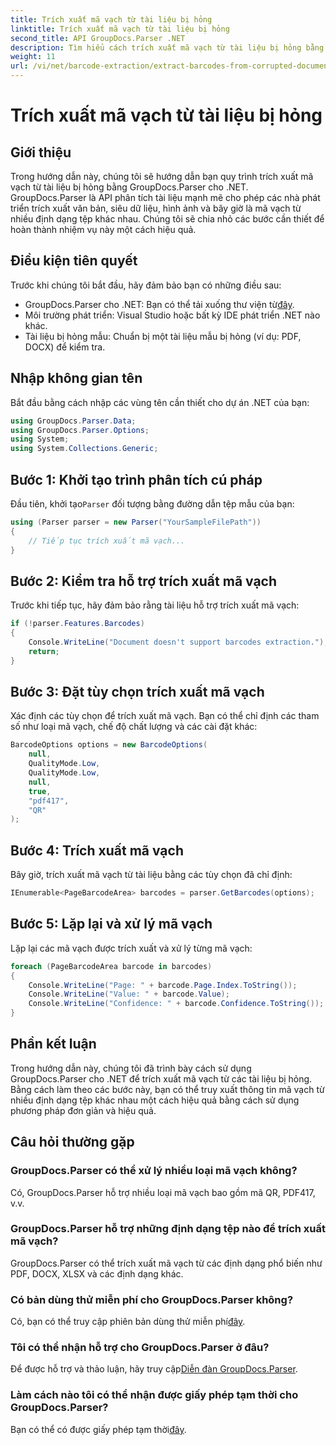 ```yaml
---
title: Trích xuất mã vạch từ tài liệu bị hỏng
linktitle: Trích xuất mã vạch từ tài liệu bị hỏng
second_title: API GroupDocs.Parser .NET
description: Tìm hiểu cách trích xuất mã vạch từ tài liệu bị hỏng bằng GroupDocs.Parser cho .NET. Hướng dẫn toàn diện với hướng dẫn từng bước.
weight: 11
url: /vi/net/barcode-extraction/extract-barcodes-from-corrupted-document/
---
```


# Trích xuất mã vạch từ tài liệu bị hỏng

## Giới thiệu
Trong hướng dẫn này, chúng tôi sẽ hướng dẫn bạn quy trình trích xuất mã vạch từ tài liệu bị hỏng bằng GroupDocs.Parser cho .NET. GroupDocs.Parser là API phân tích tài liệu mạnh mẽ cho phép các nhà phát triển trích xuất văn bản, siêu dữ liệu, hình ảnh và bây giờ là mã vạch từ nhiều định dạng tệp khác nhau. Chúng tôi sẽ chia nhỏ các bước cần thiết để hoàn thành nhiệm vụ này một cách hiệu quả.
## Điều kiện tiên quyết
Trước khi chúng tôi bắt đầu, hãy đảm bảo bạn có những điều sau:
-  GroupDocs.Parser cho .NET: Bạn có thể tải xuống thư viện từ[đây](https://releases.groupdocs.com/parser/net/).
- Môi trường phát triển: Visual Studio hoặc bất kỳ IDE phát triển .NET nào khác.
- Tài liệu bị hỏng mẫu: Chuẩn bị một tài liệu mẫu bị hỏng (ví dụ: PDF, DOCX) để kiểm tra.

## Nhập không gian tên
Bắt đầu bằng cách nhập các vùng tên cần thiết cho dự án .NET của bạn:
```csharp
using GroupDocs.Parser.Data;
using GroupDocs.Parser.Options;
using System;
using System.Collections.Generic;
```
## Bước 1: Khởi tạo trình phân tích cú pháp
 Đầu tiên, khởi tạo`Parser` đối tượng bằng đường dẫn tệp mẫu của bạn:
```csharp
using (Parser parser = new Parser("YourSampleFilePath"))
{
    // Tiếp tục trích xuất mã vạch...
}
```
## Bước 2: Kiểm tra hỗ trợ trích xuất mã vạch
Trước khi tiếp tục, hãy đảm bảo rằng tài liệu hỗ trợ trích xuất mã vạch:
```csharp
if (!parser.Features.Barcodes)
{
    Console.WriteLine("Document doesn't support barcodes extraction.");
    return;
}
```
## Bước 3: Đặt tùy chọn trích xuất mã vạch
Xác định các tùy chọn để trích xuất mã vạch. Bạn có thể chỉ định các tham số như loại mã vạch, chế độ chất lượng và các cài đặt khác:
```csharp
BarcodeOptions options = new BarcodeOptions(
    null,
    QualityMode.Low,
    QualityMode.Low,
    null,
    true,
    "pdf417",
    "QR"
);
```
## Bước 4: Trích xuất mã vạch
Bây giờ, trích xuất mã vạch từ tài liệu bằng các tùy chọn đã chỉ định:
```csharp
IEnumerable<PageBarcodeArea> barcodes = parser.GetBarcodes(options);
```
## Bước 5: Lặp lại và xử lý mã vạch
Lặp lại các mã vạch được trích xuất và xử lý từng mã vạch:
```csharp
foreach (PageBarcodeArea barcode in barcodes)
{
    Console.WriteLine("Page: " + barcode.Page.Index.ToString());
    Console.WriteLine("Value: " + barcode.Value);
    Console.WriteLine("Confidence: " + barcode.Confidence.ToString());
}
```

## Phần kết luận
Trong hướng dẫn này, chúng tôi đã trình bày cách sử dụng GroupDocs.Parser cho .NET để trích xuất mã vạch từ các tài liệu bị hỏng. Bằng cách làm theo các bước này, bạn có thể truy xuất thông tin mã vạch từ nhiều định dạng tệp khác nhau một cách hiệu quả bằng cách sử dụng phương pháp đơn giản và hiệu quả.

## Câu hỏi thường gặp
### GroupDocs.Parser có thể xử lý nhiều loại mã vạch không?
Có, GroupDocs.Parser hỗ trợ nhiều loại mã vạch bao gồm mã QR, PDF417, v.v.
### GroupDocs.Parser hỗ trợ những định dạng tệp nào để trích xuất mã vạch?
GroupDocs.Parser có thể trích xuất mã vạch từ các định dạng phổ biến như PDF, DOCX, XLSX và các định dạng khác.
### Có bản dùng thử miễn phí cho GroupDocs.Parser không?
 Có, bạn có thể truy cập phiên bản dùng thử miễn phí[đây](https://releases.groupdocs.com/).
### Tôi có thể nhận hỗ trợ cho GroupDocs.Parser ở đâu?
 Để được hỗ trợ và thảo luận, hãy truy cập[Diễn đàn GroupDocs.Parser](https://forum.groupdocs.com/c/parser/17).
### Làm cách nào tôi có thể nhận được giấy phép tạm thời cho GroupDocs.Parser?
 Bạn có thể có được giấy phép tạm thời[đây](https://purchase.groupdocs.com/temporary-license/).
